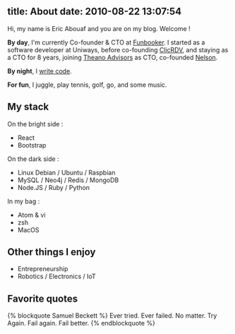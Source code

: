 title: About
date: 2010-08-22 13:07:54
---

Hi, my name is Eric Abouaf and you are on my blog. Welcome !

**By day**, I'm currently Co-founder & CTO at [Funbooker](https://www.funbooker.com/fr/).
I started as a software developer at Uniways, before co-founding [ClicRDV](http://www.clicrdv.com), and staying as a CTO for 8 years, joining [Theano Advisors](http://www.theanoadvisors.com/) as CTO, co-founded [Nelson](http://www.nelson.ai/).


**By night**, I [write code](https://github.com/neyric).


**For fun**, I juggle, play tennis, golf, go, and some music.




## My stack

On the bright side :

 * React
 * Bootstrap

On the dark side :

 * Linux Debian / Ubuntu / Raspbian
 * MySQL / Neo4j / Redis / MongoDB
 * Node.JS / Ruby / Python

In my bag :

 * Atom & vi
 * zsh
 * MacOS


## Other things I enjoy

* Entrepreneurship
* Robotics / Electronics / IoT

## Favorite quotes

{% blockquote Samuel Beckett %}
Ever tried. Ever failed. No matter. Try Again. Fail again. Fail better.
{% endblockquote %}
